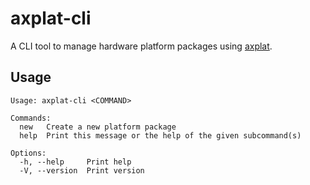 # axplat-cli

A CLI tool to manage hardware platform packages using [axplat](https://github.com/arceos-org/axplat_crates/tree/main/axplat).

## Usage

```text
Usage: axplat-cli <COMMAND>

Commands:
  new   Create a new platform package
  help  Print this message or the help of the given subcommand(s)

Options:
  -h, --help     Print help
  -V, --version  Print version
```
